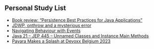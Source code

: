 ## Personal Study List
<!-- BLOG-POST-LIST:START -->
- [Book review: “Persistence Best Practices for Java Applications”](https://foojay.io/today/book-review-persistence-best-practices-for-java-applications/)
- [JDWP, onthrow and a mysterious error](https://foojay.io/today/jdwp-onthrow-and-a-mysterious-error/)
- [Navigating Behaviour with Events](https://foojay.io/today/navigating-behaviour-with-events/)
- [Java 21 – JEP 445 – Unnamed Classes and Instance Main Methods](https://foojay.io/today/java-21-jep-445-unnamed-classes-and-instance-main-methods/)
- [Payara Makes a Splash at Devoxx Belgium 2023](https://foojay.io/today/payara-makes-a-splash-at-devoxx-belgium-2023/)
<!-- BLOG-POST-LIST:END -->  
